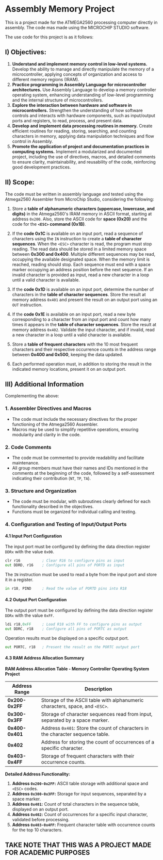# Assembly Memory Project

This is a project made for the ATMEGA2560 processing computer directly in assembly.
The code mas made using the MICROCHIP STUDIO software.

The use code for this project is as it follows:

## I) Objectives:

1. **Understand and implement memory control in low-level systems.** Develop the ability to manage and directly manipulate the memory of a microcontroller, applying concepts of organization and access to different memory regions (IRAM).  
2. **Practice programming in Assembly Language for microcontroller architectures.** Use Assembly Language to develop a memory controller operating system, enhancing understanding of low-level programming and the internal structure of microcontrollers.  
3. **Explore the interaction between hardware and software in microcontrollers.** Strengthen the understanding of how software controls and interacts with hardware components, such as input/output ports and registers, to read, process, and present data.  
4. **Develop and implement data processing routines in memory.** Create efficient routines for reading, storing, searching, and counting characters in memory, applying data manipulation techniques and flow control in Assembly.  
5. **Promote the application of project and documentation practices in computing systems.** Implement a modularized and documented project, including the use of directives, macros, and detailed comments to ensure clarity, maintainability, and reusability of the code, reinforcing good development practices.

## II) Scope:

The code must be written in assembly language and tested using the Atmega2560 Assembler from MicroChip Studio, considering the following:

1. Store a **table of alphanumeric characters (uppercase, lowercase, and digits)** in the Atmega2560's IRAM memory in ASCII format, starting at address `0x200`. Also, store the ASCII code for **space (0x20)** and the code for the **`<ESC>` command (0x1B)**.

2. If the **code 0x1C** is available on an input port, read a sequence of characters using the `IN` instruction to create a **table of character sequences**. When the `<ESC>` character is read, the program must stop reading. The read data should be stored in a limited memory space between **0x300 and 0x400**. Multiple different sequences may be read, occupying the available designated space. When the memory limit is reached, reading should stop. Each sequence must end with a space marker occupying an address position before the next sequence. If an invalid character is provided as input, read a new character in a loop until a valid character is available.

3. If the **code 0x1D** is available on an input port, determine the number of characters in the **table of character sequences**. Store the result at memory address `0x401` and present the result on an output port using an `OUT` instruction.

4. If the **code 0x1E** is available on an input port, read a new byte corresponding to a character from an input port and count how many times it appears in the **table of character sequences**. Store the result at memory address `0x402`. Validate the input character, and if invalid, read a new character in a loop until a valid character is available.

5. Store a **table of frequent characters** with the 10 most frequent characters and their respective occurrence counts in the address range between **0x400 and 0x500**, keeping the data updated.  

6. Each performed operation must, in addition to storing the result in the indicated memory locations, present it on an output port.

## III) Additional Information

Complementing the above:

### 1. Assembler Directives and Macros  
- The code must include the necessary directives for the proper functioning of the Atmega2560 Assembler.  
- Macros may be used to simplify repetitive operations, ensuring modularity and clarity in the code.  

### 2. Code Comments  
- The code must be commented to provide readability and facilitate maintenance.  
- All group members must have their names and IDs mentioned in the comments at the beginning of the code, followed by a self-assessment indicating their contribution (`NT`, `TP`, `TA`).  

### 3. Structure and Organization  
- The code must be modular, with subroutines clearly defined for each functionality described in the objectives.  
- Functions must be organized for individual calling and testing.

### 4. Configuration and Testing of Input/Output Ports  

#### 4.1 Input Port Configuration  
The input port must be configured by defining the data direction register `DDRx` with the value `0x00`.

```asm
clr r16          ; Clear R16 to configure pins as input
out DDRD, r16    ; Configure all pins of PORTD as input
```

The `IN` instruction must be used to read a byte from the input port and store it in a register.

```asm
in r18, PIND     ; Read the value of PORTD pins into R18
```

#### 4.2 Output Port Configuration  
The output port must be configured by defining the data direction register `DDRx` with the value `0xFF`.

```asm
ldi r18,0xFF     ; Load R18 with FF to configure pins as output
out DDRC, r18    ; Configure all pins of PORTC as output
```

Operation results must be displayed on a specific output port.

```asm
out PORTC, r18   ; Present the result on the PORTC output port
```

#### 4.3 RAM Address Allocation Summary  

**RAM Address Allocation Table - Memory Controller Operating System Project**

| Address Range   | Description                                                                 |
|-----------------|-----------------------------------------------------------------------------|
| **0x200-0x2FF** | Storage of the ASCII table with alphanumeric characters, space, and `<ESC>`. |
| **0x300-0x3FF** | Storage of character sequences read from input, separated by a space marker. |
| **0x400-0x401** | Address `0x401`: Store the count of characters in the character sequence table. |
| **0x402**       | Address for storing the count of occurrences of a specific character.        |
| **0x403-0x4FF** | Storage of frequent characters with their occurrence counts.                |  

**Detailed Address Functionality:**  
1. **Address `0x200-0x2FF`:** ASCII table storage with additional space and `<ESC>` codes.  
2. **Address `0x300-0x3FF`:** Storage for input sequences, separated by a space marker.  
3. **Address `0x401`:** Count of total characters in the sequence table, displayed on an output port.  
4. **Address `0x402`:** Count of occurrences for a specific input character, validated before processing.  
5. **Address `0x403-0x4FF`:** Frequent character table with occurrence counts for the top 10 characters.  


## TAKE NOTE THAT THIS WAS A PROJECT MADE FOR ACADEMIC PURPOSES
